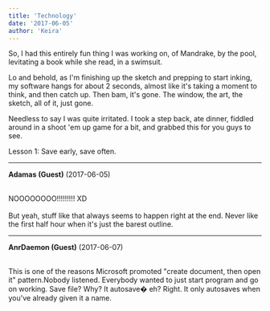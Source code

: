 ```yaml
---
title: 'Technology'
date: '2017-06-05'
author: 'Keira'
---
```


<p>So, I had this entirely fun thing I was working on, of Mandrake, by the pool, levitating a book while she read, in a swimsuit.</p><p>Lo and behold, as I'm finishing up the sketch and prepping to start inking, my software hangs for about 2 seconds, almost like it's taking a moment to think, and then catch up. Then bam, it's gone. The window, the art, the sketch, all of it, just gone.</p><p>Needless to say I was quite irritated. I took a step back, ate dinner, fiddled around in a shoot 'em up game for a bit, and grabbed this for you guys to see.</p><p>Lesson 1: Save early, save often.</p>

---
**Adamas (Guest)** (2017-06-05)

<br> NOOOOOOOO!!!!!!!!! XD<br><br>But yeah, stuff like that always seems to happen right at the end. Never like the first half hour when it's just the barest outline.<br>

---
**AnrDaemon (Guest)** (2017-06-07)

<br>This is one of the reasons Microsoft promoted "create document, then open it" pattern.Nobody listened. Everybody wanted to just start program and go on working. Save file? Why? It autosave� eh? Right. It only autosaves when you've already given it a name.

